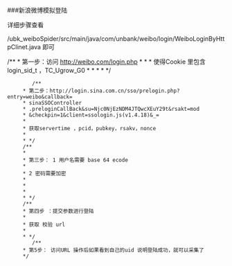 ###新浪微博模拟登陆

详细步骤查看

/ubk_weiboSpider/src/main/java/com/unbank/weibo/login/WeiboLoginByHttpClinet.java
即可

/**
		 * 第一步：访问 http://weibo.com/login.php
		 * 
		 * 
		 * 使得Cookie 里包含login_sid_t ，TC_Ugrow_G0
		 * 
		 * 
		 * 
		 * */
		 
		 
		 	/**
		 * 第二步：http://login.sina.com.cn/sso/prelogin.php?entry=weibo&callback=
		 * sinaSSOController
		 * .preloginCallBack&su=Njc0NjEzNDM4JTQwcXEuY29t&rsakt=mod
		 * &checkpin=1&client=ssologin.js(v1.4.18)&_=
		 * 
		 * 获取servertime ，pcid，pubkey，rsakv，nonce
		 * 
		 * */
		 /**
		 * 
		 * 第三步： 1 用户名需要 base 64 ecode
		 * 
		 * 2 密码需要加密
		 * 
		 * 
		 * 
		 * */
		 /**
		 * 第四步 ：提交参数进行登陆
		 * 
		 * 获取 校验 url
		 * 
		 * */
		 	/**
		 * 第5步： 访问URL 操作后如果看到自己的uid 说明登陆成功，就可以采集了
		 */
